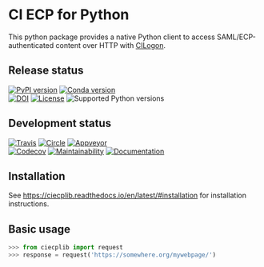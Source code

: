 # CI ECP for Python

This python package provides a native Python client to access
SAML/ECP-authenticated content over HTTP with
[CILogon](https://cilogon.org).

## Release status

[![PyPI version](https://badge.fury.io/py/ciecplib.svg)](http://badge.fury.io/py/ciecplib)
[![Conda version](https://img.shields.io/conda/vn/conda-forge/ciecplib.svg)](https://anaconda.org/conda-forge/ciecplib/)  
[![DOI](https://zenodo.org/badge/33156275.svg)](https://zenodo.org/badge/latestdoi/33156275)
[![License](https://img.shields.io/pypi/l/ciecplib.svg)](https://choosealicense.com/licenses/gpl-3.0/)
![Supported Python versions](https://img.shields.io/pypi/pyversions/ciecplib.svg)

## Development status

[![Travis](https://img.shields.io/travis/com/duncanmmacleod/ciecplib/master?label=Unix%20%28conda%29&logo=travis)](https://travis-ci.com/duncanmmacleod/ciecplib)
[![Circle](https://img.shields.io/circleci/project/github/duncanmmacleod/ciecplib/master.svg?label=Linux%20%28other%29&logo=circleci)](https://circleci.com/gh/duncanmmacleod/ciecplib)
[![Appveyor](https://img.shields.io/appveyor/ci/duncanmmacleod/ciecplib/master.svg?label=Windows%20%28conda%29&logo=appveyor)](https://ci.appveyor.com/project/duncanmmacleod/ciecplib/branch/master)  
[![Codecov](https://img.shields.io/codecov/c/gh/duncanmmacleod/ciecplib?logo=codecov)](https://codecov.io/gh/duncanmmacleod/ciecplib)
[![Maintainability](https://api.codeclimate.com/v1/badges/9e777f5fe160d1e3e7b6/maintainability)](https://codeclimate.com/github/duncanmmacleod/ciecplib/maintainability)
[![Documentation](https://readthedocs.org/projects/ciecplib/badge/?version=latest)](https://ciecplib.readthedocs.io/en/latest/?badge=latest)

## Installation

See https://ciecplib.readthedocs.io/en/latest/#installation for installation instructions.

## Basic usage

```python
>>> from ciecplib import request
>>> response = request('https://somewhere.org/mywebpage/')
```
